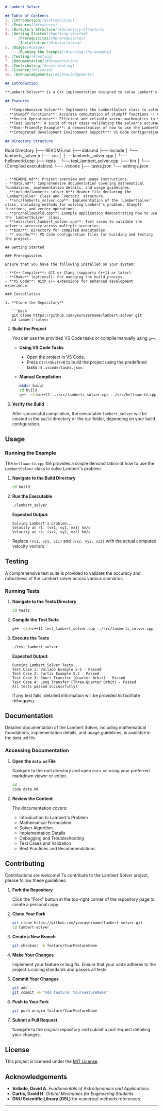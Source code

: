```markdown
# Lambert Solver

## Table of Contents
1. [Introduction](#introduction)
2. [Features](#features)
3. [Directory Structure](#directory-structure)
4. [Getting Started](#getting-started)
    - [Prerequisites](#prerequisites)
    - [Installation](#installation)
5. [Usage](#usage)
    - [Running the Example](#running-the-example)
6. [Testing](#testing)
7. [Documentation](#documentation)
8. [Contributing](#contributing)
9. [License](#license)
10. [Acknowledgements](#acknowledgements)

## Introduction

**Lambert Solver** is a C++ implementation designed to solve Lambert's problem in astrodynamics. Lambert's problem involves determining the orbit that connects two points in space within a specified time of flight under the influence of a central gravitational force. This solver is essential for mission planning, satellite maneuvering, and interplanetary trajectory design.

## Features

- **Comprehensive Solver**: Implements the LambertSolver class to solve Lambert's problem using robust numerical methods.
- **Stumpff Functions**: Accurate computation of Stumpff functions \( C(z) \) and \( S(z) \) for handling various orbital scenarios.
- **Vector Operations**: Efficient and reliable vector mathematics to support orbital calculations.
- **Test Suite**: A suite of test cases validating the solver's accuracy against standard benchmarks.
- **User-Friendly Example**: A demonstration of how to use the LambertSolver class in a practical application.
- **Integrated Development Environment Support**: VS Code configuration for streamlined building and testing.

## Directory Structure

```
Root Directory
├── README.md
├── data.md
├── include
│   └── lamberts_solver.h
├── src
│   ├── lamberts_solver.cpp
│   └── helloworld.cpp
├── tests
│   └── test_lambert_solver.cpp
├── bin
│   └── (Compiled executables)
└── .vscode
    ├── tasks.json
    └── settings.json
```

- **README.md**: Project overview and usage instructions.
- **data.md**: Comprehensive documentation covering mathematical foundations, implementation details, and usage guidelines.
- **include/lamberts_solver.h**: Header file declaring the `LambertSolver` class and `Vector3` structure.
- **src/lamberts_solver.cpp**: Implementation of the `LambertSolver` class, including methods for solving Lambert's problem, Stumpff functions, and vector operations.
- **src/helloworld.cpp**: Example application demonstrating how to use the `LambertSolver` class.
- **tests/test_lambert_solver.cpp**: Test cases to validate the solver's accuracy across multiple scenarios.
- **bin/**: Directory for compiled executables.
- **.vscode/**: VS Code configuration files for building and testing the project.

## Getting Started

### Prerequisites

Ensure that you have the following installed on your system:

- **C++ Compiler**: GCC or Clang (supports C++11 or later).
- **CMake** (optional): For managing the build process.
- **VS Code**: With C++ extensions for enhanced development experience.

### Installation

1. **Clone the Repository**

   ```bash
   git clone https://github.com/yourusername/lambert-solver.git
   cd lambert-solver
   ```

2. **Build the Project**

   You can use the provided VS Code tasks or compile manually using `g++`.

   - **Using VS Code Tasks**

     - Open the project in VS Code.
     - Press `Ctrl+Shift+B` to build the project using the predefined tasks in `.vscode/tasks.json`.

   - **Manual Compilation**

     ```bash
     mkdir build
     cd build
     g++ -std=c++11 ../src/lamberts_solver.cpp ../src/helloworld.cpp -I../include -o lambert_solver
     ```

3. **Verify the Build**

   After successful compilation, the executable `lambert_solver` will be located in the `build` directory or the `bin` folder, depending on your build configuration.

## Usage

### Running the Example

The `helloworld.cpp` file provides a simple demonstration of how to use the `LambertSolver` class to solve Lambert's problem.

1. **Navigate to the Build Directory**

   ```bash
   cd build
   ```

2. **Run the Executable**

   ```bash
   ./lambert_solver
   ```

   **Expected Output:**

   ```
   Solving Lambert's problem...
   Velocity at r1: (vx1, vy1, vz1) km/s
   Velocity at r2: (vx2, vy2, vz2) km/s
   ```

   Replace `(vx1, vy1, vz1)` and `(vx2, vy2, vz2)` with the actual computed velocity vectors.

## Testing

A comprehensive test suite is provided to validate the accuracy and robustness of the Lambert solver across various scenarios.

### Running Tests

1. **Navigate to the Tests Directory**

   ```bash
   cd tests
   ```

2. **Compile the Test Suite**

   ```bash
   g++ -std=c++11 test_lambert_solver.cpp ../src/lamberts_solver.cpp -I../include -o test_lambert_solver
   ```

3. **Execute the Tests**

   ```bash
   ./test_lambert_solver
   ```

   **Expected Output:**

   ```
   Running Lambert Solver Tests...
   Test Case 1: Vallado Example 5-5 - Passed
   Test Case 2: Curtis Example 5.2 - Passed
   Test Case 3: Short Transfer (Quarter Orbit) - Passed
   Test Case 4: Long Transfer (Three-Quarter Orbit) - Passed
   All tests passed successfully!
   ```

   If any test fails, detailed information will be provided to facilitate debugging.

## Documentation

Detailed documentation of the Lambert Solver, including mathematical foundations, implementation details, and usage guidelines, is available in the `data.md` file.

### Accessing Documentation

1. **Open the `data.md` File**

   Navigate to the root directory and open `data.md` using your preferred markdown viewer or editor.

   ```bash
   cd ..
   code data.md
   ```

2. **Review the Content**

   The documentation covers:

   - Introduction to Lambert's Problem
   - Mathematical Formulation
   - Solver Algorithm
   - Implementation Details
   - Debugging and Troubleshooting
   - Test Cases and Validation
   - Best Practices and Recommendations

## Contributing

Contributions are welcome! To contribute to the Lambert Solver project, please follow these guidelines:

1. **Fork the Repository**

   Click the "Fork" button at the top-right corner of the repository page to create a personal copy.

2. **Clone Your Fork**

   ```bash
   git clone https://github.com/yourusername/lambert-solver.git
   cd lambert-solver
   ```

3. **Create a New Branch**

   ```bash
   git checkout -b feature/YourFeatureName
   ```

4. **Make Your Changes**

   Implement your feature or bug fix. Ensure that your code adheres to the project's coding standards and passes all tests.

5. **Commit Your Changes**

   ```bash
   git add .
   git commit -m "Add feature: YourFeatureName"
   ```

6. **Push to Your Fork**

   ```bash
   git push origin feature/YourFeatureName
   ```

7. **Submit a Pull Request**

   Navigate to the original repository and submit a pull request detailing your changes.

## License

This project is licensed under the [MIT License](LICENSE).

## Acknowledgements

- **Vallado, David A.** *Fundamentals of Astrodynamics and Applications*.
- **Curtis, David H.** *Orbital Mechanics for Engineering Students*.
- **GNU Scientific Library (GSL)** for numerical methods references.

---
```